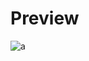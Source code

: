 # Preview 
![a](https://github.com/Eazvy/UILibs/blob/main/Librarys/Vozoid/unknown-2-3.png?raw=true)
